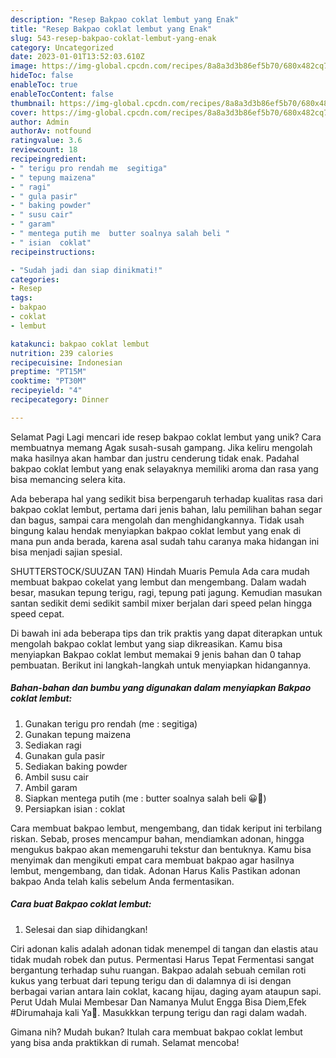 ```yaml
---
description: "Resep Bakpao coklat lembut yang Enak"
title: "Resep Bakpao coklat lembut yang Enak"
slug: 543-resep-bakpao-coklat-lembut-yang-enak
category: Uncategorized
date: 2023-01-01T13:52:03.610Z
image: https://img-global.cpcdn.com/recipes/8a8a3d3b86ef5b70/680x482cq70/bakpao-coklat-lembut-foto-resep-utama.jpg
hideToc: false
enableToc: true
enableTocContent: false
thumbnail: https://img-global.cpcdn.com/recipes/8a8a3d3b86ef5b70/680x482cq70/bakpao-coklat-lembut-foto-resep-utama.jpg
cover: https://img-global.cpcdn.com/recipes/8a8a3d3b86ef5b70/680x482cq70/bakpao-coklat-lembut-foto-resep-utama.jpg
author: Admin
authorAv: notfound
ratingvalue: 3.6
reviewcount: 18
recipeingredient:
- " terigu pro rendah me  segitiga"
- " tepung maizena"
- " ragi"
- " gula pasir"
- " baking powder"
- " susu cair"
- " garam"
- " mentega putih me  butter soalnya salah beli "
- " isian  coklat"
recipeinstructions:

- "Sudah jadi dan siap dinikmati!"
categories:
- Resep
tags:
- bakpao
- coklat
- lembut

katakunci: bakpao coklat lembut 
nutrition: 239 calories
recipecuisine: Indonesian
preptime: "PT15M"
cooktime: "PT30M"
recipeyield: "4"
recipecategory: Dinner

---
```



Selamat Pagi Lagi mencari ide resep bakpao coklat lembut yang unik? Cara membuatnya memang Agak susah-susah gampang. Jika keliru mengolah maka hasilnya akan hambar dan justru cenderung tidak enak. Padahal bakpao coklat lembut yang enak selayaknya memiliki aroma dan rasa yang bisa memancing selera kita.


Ada beberapa hal yang sedikit bisa berpengaruh terhadap kualitas rasa dari bakpao coklat lembut, pertama dari jenis bahan, lalu pemilihan bahan segar dan bagus, sampai cara mengolah dan menghidangkannya. Tidak usah bingung kalau hendak menyiapkan bakpao coklat lembut yang enak di mana pun anda berada, karena asal sudah tahu caranya maka hidangan ini bisa menjadi sajian spesial.

SHUTTERSTOCK/SUUZAN TAN) Hindah Muaris Pemula Ada cara mudah membuat bakpao cokelat yang lembut dan mengembang. Dalam wadah besar, masukan tepung terigu, ragi, tepung pati jagung. Kemudian masukan santan sedikit demi sedikit sambil mixer berjalan dari speed pelan hingga speed cepat.


Di bawah ini ada beberapa tips dan trik praktis yang dapat diterapkan untuk mengolah bakpao coklat lembut yang siap dikreasikan. Kamu bisa menyiapkan Bakpao coklat lembut memakai 9 jenis bahan dan 0 tahap pembuatan. Berikut ini langkah-langkah untuk menyiapkan hidangannya.

<!--inarticleads1-->

##### Bahan-bahan dan bumbu yang digunakan dalam menyiapkan Bakpao coklat lembut:

1. Gunakan  terigu pro rendah (me : segitiga)
1. Gunakan  tepung maizena
1. Sediakan  ragi
1. Gunakan  gula pasir
1. Sediakan  baking powder
1. Ambil  susu cair
1. Ambil  garam
1. Siapkan  mentega putih (me : butter soalnya salah beli 😀🤭)
1. Persiapkan  isian : coklat


Cara membuat bakpao lembut, mengembang, dan tidak keriput ini terbilang riskan. Sebab, proses mencampur bahan, mendiamkan adonan, hingga mengukus bakpao akan memengaruhi tekstur dan bentuknya. Kamu bisa menyimak dan mengikuti empat cara membuat bakpao agar hasilnya lembut, mengembang, dan tidak. Adonan Harus Kalis Pastikan adonan bakpao Anda telah kalis sebelum Anda fermentasikan. 

<!--inarticleads2-->

##### Cara buat Bakpao coklat lembut:


1. Selesai dan siap dihidangkan!

Ciri adonan kalis adalah adonan tidak menempel di tangan dan elastis atau tidak mudah robek dan putus. Permentasi Harus Tepat Fermentasi sangat bergantung terhadap suhu ruangan. Bakpao adalah sebuah cemilan roti kukus yang terbuat dari tepung terigu dan di dalamnya di isi dengan berbagai varian antara lain coklat, kacang hijau, daging ayam ataupun sapi. Perut Udah Mulai Membesar Dan Namanya Mulut Engga Bisa Diem,Efek #Dirumahaja kali Ya🤣. Masukkkan terpung terigu dan ragi dalam wadah. 

Gimana nih? Mudah bukan? Itulah cara membuat bakpao coklat lembut yang bisa anda praktikkan di rumah. Selamat mencoba!
